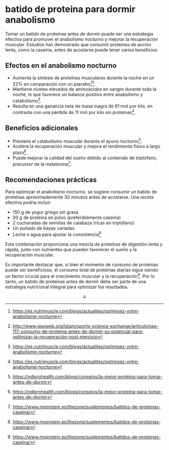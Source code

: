 # batido de proteina para dormir anabolismo

Tomar un batido de proteínas antes de dormir puede ser una estrategia efectiva para promover el anabolismo nocturno y mejorar la recuperación muscular. Estudios han demostrado que consumir proteínas de acción lenta, como la caseína, antes de acostarse puede tener varios beneficios:

## Efectos en el anabolismo nocturno

- Aumenta la síntesis de proteínas musculares durante la noche en un 22% en comparación con un placebo[^1][^2].
- Mantiene niveles elevados de aminoácidos en sangre durante toda la noche, lo que favorece un balance positivo entre anabolismo y catabolismo[^1].
- Resulta en una ganancia neta de masa magra de 61 mol por kilo, en contraste con una pérdida de 11 mol por kilo sin proteínas[^1].


## Beneficios adicionales

- Previene el catabolismo muscular durante el ayuno nocturno[^5].
- Acelera la recuperación muscular y mejora el rendimiento físico a largo plazo[^5].
- Puede mejorar la calidad del sueño debido al contenido de triptófano, precursor de la melatonina[^3].


## Recomendaciones prácticas

Para optimizar el anabolismo nocturno, se sugiere consumir un batido de proteínas aproximadamente 30 minutos antes de acostarse. Una receta efectiva podría incluir:

- 150 g de yogur griego sin grasa
- 20 g de proteína en polvo (preferiblemente caseína)
- 2 cucharadas de semillas de calabaza (ricas en triptófano)
- Un puñado de bayas variadas
- Leche o agua para ajustar la consistencia[^3]

Esta combinación proporciona una mezcla de proteínas de digestión lenta y rápida, junto con nutrientes que pueden favorecer el sueño y la recuperación muscular.

Es importante destacar que, si bien el momento de consumo de proteínas puede ser beneficioso, el consumo total de proteínas diarias sigue siendo un factor crucial para el crecimiento muscular y la recuperación[^3]. Por lo tanto, un batido de proteínas antes de dormir debe ser parte de una estrategia nutricional integral para optimizar los resultados.

<div style="text-align: center">⁂</div>

[^1]: https://es.nutrimuscle.com/blogs/actualites/optimisez-votre-anabolisme-nocturne

[^2]: http://www.gssiweb.org/latam/sports-science-exchange/artículo/sse-117-consumo-de-proteína-antes-de-dormir-su-potencial-para-optimizar-la-recuperación-post-ejercicio

[^3]: https://www.myprotein.es/thezone/suplementos/batidos-de-proteinas-caseina/

[^4]: https://www.tiendaculturista.com/blog/tomar-proteina-antes-de-dormir-ayuda-a-aumentar-la-masa-muscular/

[^5]: https://ndlprohealth.com/blogs/consejos/la-mejor-proteina-para-tomar-antes-de-dormir

[^6]: https://www.myprotein.es/thezone/nutricion/es-bueno-tomar-batidos-de-proteina-antes-de-irse-a-la-cama/

[^7]: https://crownsportnutrition.com/proteina-antes-de-dormir-en-deportistas-cuales-son-sus-beneficios/

[^8]: https://biotechusa.es/blog/consejos-sobre-suplementos/batidos-de-proteinas-antes-de-dormir-para-adelgazar-mito-o-verdad/


